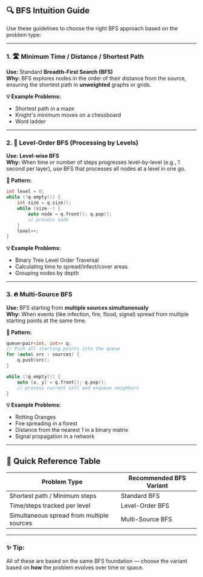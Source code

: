 ## 🔍 BFS Intuition Guide

Use these guidelines to choose the right BFS approach based on the problem type:

---

### 1. 🛣️ Minimum Time / Distance / Shortest Path

**Use:** Standard **Breadth-First Search (BFS)**  
**Why:** BFS explores nodes in the order of their distance from the source, ensuring the shortest path in **unweighted** graphs or grids.

**💡 Example Problems:**
- Shortest path in a maze
- Knight's minimum moves on a chessboard
- Word ladder

---

### 2. 📶 Level-Order BFS (Processing by Levels)

**Use:** **Level-wise BFS**  
**Why:** When time or number of steps progresses level-by-level (e.g., 1 second per layer), use BFS that processes all nodes at a level in one go.

**🧱 Pattern:**
```cpp
int level = 0;
while (!q.empty()) {
    int size = q.size();
    while (size--) {
        auto node = q.front(); q.pop();
        // process node
    }
    level++;
}
```

**💡 Example Problems:**
- Binary Tree Level Order Traversal
- Calculating time to spread/infect/cover areas
- Grouping nodes by depth

---

### 3. 🔥 Multi-Source BFS

**Use:** BFS starting from **multiple sources simultaneously**  
**Why:** When events (like infection, fire, flood, signal) spread from multiple starting points at the same time.

**🧱 Pattern:**
```cpp
queue<pair<int, int>> q;
// Push all starting points into the queue
for (auto& src : sources) {
    q.push(src);
}

while (!q.empty()) {
    auto [x, y] = q.front(); q.pop();
    // process current cell and enqueue neighbors
}
```

**💡 Example Problems:**
- Rotting Oranges
- Fire spreading in a forest
- Distance from the nearest 1 in a binary matrix
- Signal propagation in a network

---

## 🧠 Quick Reference Table

| Problem Type                              | Recommended BFS Variant    |
|-------------------------------------------|-----------------------------|
| Shortest path / Minimum steps             | Standard BFS                |
| Time/steps tracked per level              | Level-Order BFS             |
| Simultaneous spread from multiple sources | Multi-Source BFS            |

---

### ✨ Tip:
All of these are based on the same BFS foundation — choose the variant based on **how** the problem evolves over time or space.
